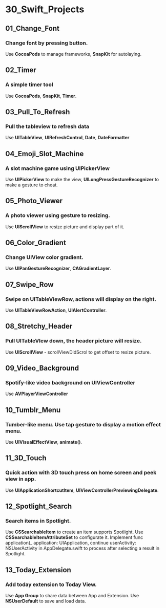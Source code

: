 # 30_Swift_Projects

## 01_Change_Font
### Change font by pressing button.
Use **CocoaPods** to manage frameworks, **SnapKit** for autolaying.

## 02_Timer
### A simple timer tool
Use **CocoaPods**, **SnapKit**, **Timer**.

## 03_Pull_To_Refresh
### Pull the tableview to refresh data
Use **UITableView**, **UIRefreshControl**, **Date**, **DateFormatter**

## 04_Emoji_Slot_Machine
### A slot machine game using UIPickerView
Use **UIPickerView** to make the view, **UILongPressGestureRecognizer** to make a gesture to cheat.

## 05_Photo_Viewer
### A photo viewer using gesture to resizing.
Use **UIScrollView** to resize picture and display part of it.

## 06_Color_Gradient
### Change UIView color gradient.
Use **UIPanGestureRecognizer**, **CAGradientLayer**.

## 07_Swipe_Row
### Swipe on UITableViewRow, actions will display on the right.
Use **UITableViewRowAction**, **UIAlertController**.

## 08_Stretchy_Header
### Pull UITableVIew down, the header picture will resize.
Use **UIScrollView** - scrollViewDidScrol to get offset to resize picture.

## 09_Video_Background
### Spotify-like video background on UIViewController
Use **AVPlayerViewController**

## 10_Tumblr_Menu
### Tumber-like menu. Use tap gesture to display a motion effect menu.
Use **UIVisualEffectView**, **animate()**.

## 11_3D_Touch
### Quick action with 3D touch press on home screen and peek view in app.
Use **UIApplicationShortcutItem**, **UIViewControllerPreviewingDelegate**.


## 12_Spotlight_Search
### Search items in Spotlight.
Use **CSSearchableItem** to create an item supports Spotlight. Use **CSSearchableItemAttributeSet** to configurate it.
Implement
    func application(_ application: UIApplication, continue userActivity: NSUserActivity
in AppDelegate.swift to process after selecting a result in Spotlight.


## 13_Today_Extension
### Add today extension to Today View.
Use **App Group** to share data between App and Extension. Use **NSUserDefault** to save and load data.
